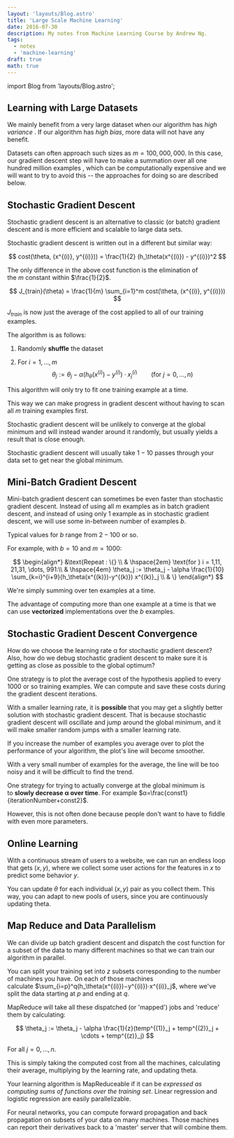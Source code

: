 ```yaml
---
layout: 'layouts/Blog.astro'
title: 'Large Scale Machine Learning'
date: 2016-07-30
description: My notes from Machine Learning Course by Andrew Ng.
tags:
  - notes
  - 'machine-learning'
draft: true
math: true
---
```


import Blog from 'layouts/Blog.astro';

<Blog content={frontmatter}>

## Learning with Large Datasets

We mainly benefit from a very large dataset when our algorithm has _high variance_ . If our algorithm has _high bias_, more data will not have any benefit.

Datasets can often approach such sizes as $m=100,000,000$. In this case, our gradient descent step will have to make a summation over all one hundred million examples , which can be computationally expensive and we will want to try to avoid this -- the approaches for doing so are described below.

## Stochastic Gradient Descent

Stochastic gradient descent is an alternative to classic (or batch) gradient descent and is more efficient and scalable to large data sets.

Stochastic gradient descent is written out in a different but similar way:

$$
cost(\theta, (x^{(i)}, y^{(i)})) = \frac{1}{2} (h_\theta(x^{(i)}) - y^{(i)})^2
$$

The only difference in the above cost function is the elimination of the $m$ constant within $\frac{1}{2}$.

$$
J_{train}(\theta) = \frac{1}{m} \sum_{i=1}^m cost(\theta, (x^{(i)}, y^{(i)}))
$$

$J_{train}$ is now just the average of the cost applied to all of our training examples.

The algorithm is as follows:

1. Randomly **shuffle** the dataset

2. For $i = 1,\dots, m$
   $$
   \theta_j := \theta_j - \alpha(h_\theta(x^{(i)})- y^{(i)}) \cdot x^{(i)}_j \hspace{2em} \text{(for } j = 0, \dots,n \text{)}
   $$

This algorithm will only try to fit one training example at a time.

This way we can make progress in gradient descent without having to scan all $m$ training examples first.

Stochastic gradient descent will be unlikely to converge at the global minimum and will instead wander around it randomly, but usually yields a result that is close enough.

Stochastic gradient descent will usually take $1-10$ passes through your data set to get near the global minimum.

## Mini-Batch Gradient Descent

Mini-batch gradient descent can sometimes be even faster than stochastic gradient descent. Instead of using all $m$ examples as in batch gradient descent, and instead of using only $1$ example as in stochastic gradient descent, we will use some in-between number of examples $b$.

Typical values for $b$ range from $2-100$ or so.

For example, with $b=10$ and $m=1000$:

$$
\begin{align*}
&\text{Repeat : \{} \\
& \hspace{2em}  \text{for } i = 1,11, 21,31, \dots, 991:\\
& \hspace{4em} \theta_j := \theta_j - \alpha \frac{1}{10} \sum_{k=i}^{i+9}(h_\theta(x^{(k)})-y^{(k)}) x^{(k)}_j \\
& \}
\end{align*}
$$

We're simply summing over ten examples at a time.

The advantage of computing more than one example at a time is that we can use **vectorized** implementations over the $b$ examples.

## Stochastic Gradient Descent Convergence

How do we choose the learning rate α for stochastic gradient descent? Also, how do we debug stochastic gradient descent to make sure it is getting as close as possible to the global optimum?

One strategy is to plot the average cost of the hypothesis applied to every 1000 or so training examples. We can compute and save these costs during the gradient descent iterations.

With a smaller learning rate, it is **possible** that you may get a slightly better solution with stochastic gradient descent. That is because stochastic gradient descent will oscillate and jump around the global minimum, and it will make smaller random jumps with a smaller learning rate.

If you increase the number of examples you average over to plot the performance of your algorithm, the plot's line will become smoother.

With a very small number of examples for the average, the line will be too noisy and it will be difficult to find the trend.

One strategy for trying to actually converge at the global minimum is to **slowly decrease α over time**. For example $α=\frac{const1}{iterationNumber+const2}$.

However, this is not often done because people don't want to have to fiddle with even more parameters.

## Online Learning

With a continuous stream of users to a website, we can run an endless loop that gets $(x,y)$, where we collect some user actions for the features in $x$ to predict some behavior $y$.

You can update $\theta$ for each individual $(x,y)$ pair as you collect them. This way, you can adapt to new pools of users, since you are continuously updating theta.

## Map Reduce and Data Parallelism

We can divide up batch gradient descent and dispatch the cost function for a subset of the data to many different machines so that we can train our algorithm in parallel.

You can split your training set into $z$ subsets corresponding to the number of machines you have. On each of those machines calculate $\sum_{i=p}^q(h_\theta(x^{(i)})−y^{(i)})⋅x^{(i)}_j$, where we've split the data starting at $p$ and ending at $q$.

MapReduce will take all these dispatched (or 'mapped') jobs and 'reduce' them by calculating:

$$
\theta_j := \theta_j - \alpha \frac{1}{z}(temp^{(1)}_j + temp^{(2)}_j + \cdots + temp^{(z)}_j)
$$

For all $j=0,\dots,n$.

This is simply taking the computed cost from all the machines, calculating their average, multiplying by the learning rate, and updating theta.

Your learning algorithm is MapReduceable if it can be *expressed as computing sums of functions over the training set*. Linear regression and logistic regression are easily parallelizable.

For neural networks, you can compute forward propagation and back propagation on subsets of your data on many machines. Those machines can report their derivatives back to a 'master' server that will combine them.

</Blog>

